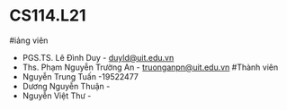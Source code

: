 # CS114.L21
#iảng viên 
- PGS.TS. Lê Đình Duy - duyld@uit.edu.vn
- Ths. Phạm Nguyễn Trường An - truonganpn@uit.edu.vn
#Thành viên
- Nguyễn Trung Tuấn -19522477
- Dương Nguyễn Thuận -
- Nguyễn Việt Thư - 
